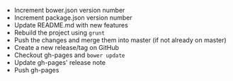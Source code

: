 - Increment bower.json version number
- Increment package.json version number
- Update README.md with new features
- Rebuild the project using `grunt`
- Push the changes and merge them into master (if not already on master)
- Create a new release/tag on GitHub
- Checkout gh-pages and `bower update`
- Update gh-pages' release note
- Push gh-pages
